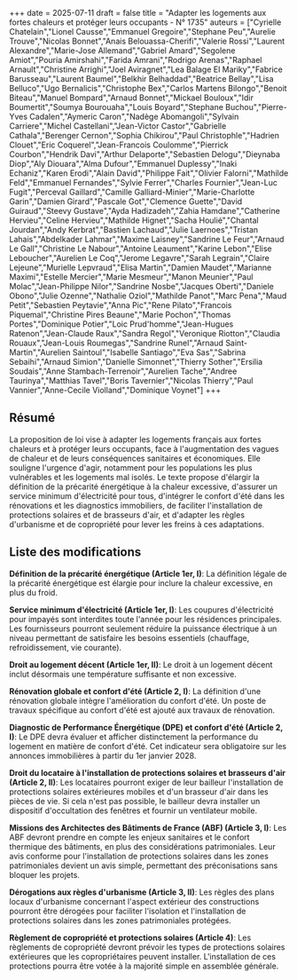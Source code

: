 +++
date = 2025-07-11
draft = false
title = "Adapter les logements aux fortes chaleurs et protéger leurs occupants - N° 1735"
auteurs = ["Cyrielle Chatelain","Lionel Causse","Emmanuel Gregoire","Stephane Peu","Aurelie Trouve","Nicolas Bonnet","Anais Belouassa-Cherifi","Valerie Rossi","Laurent Alexandre","Marie-Jose Allemand","Gabriel Amard","Segolene Amiot","Pouria Amirshahi","Farida Amrani","Rodrigo Arenas","Raphael Arnault","Christine Arrighi","Joel Aviragnet","Lea Balage El Mariky","Fabrice Barusseau","Laurent Baumel","Belkhir Belhaddad","Beatrice Bellay","Lisa Belluco","Ugo Bernalicis","Christophe Bex","Carlos Martens Bilongo","Benoit Biteau","Manuel Bompard","Arnaud Bonnet","Mickael Bouloux","Idir Boumertit","Soumya Bourouaha","Louis Boyard","Stephane Buchou","Pierre-Yves Cadalen","Aymeric Caron","Nadège Abomangoli","Sylvain Carriere","Michel Castellani","Jean-Victor Castor","Gabrielle Cathala","Berenger Cernon","Sophia Chikirou","Paul Christophle","Hadrien Clouet","Eric Coquerel","Jean-Francois Coulomme","Pierrick Courbon","Hendrik Davi","Arthur Delaporte","Sebastien Delogu","Dieynaba Diop","Aly Diouara","Alma Dufour","Emmanuel Duplessy","Inaki Echaniz","Karen Erodi","Alain David","Philippe Fait","Olivier Falorni","Mathilde Feld","Emmanuel Fernandes","Sylvie Ferrer","Charles Fournier","Jean-Luc Fugit","Perceval Gaillard","Camille Galliard-Minier","Marie-Charlotte Garin","Damien Girard","Pascale Got","Clemence Guette","David Guiraud","Steevy Gustave","Ayda Hadizadeh","Zahia Hamdane","Catherine Hervieu","Celine Hervieu","Mathilde Hignet","Sacha Houlié","Chantal Jourdan","Andy Kerbrat","Bastien Lachaud","Julie Laernoes","Tristan Lahais","Abdelkader Lahmar","Maxime Laisney","Sandrine Le Feur","Arnaud Le Gall","Christine Le Nabour","Antoine Leaument","Karine Lebon","Elise Leboucher","Aurelien Le Coq","Jerome Legavre","Sarah Legrain","Claire Lejeune","Murielle Lepvraud","Elisa Martin","Damien Maudet","Marianne Maximi","Estelle Mercier","Marie Mesmeur","Manon Meunier","Paul Molac","Jean-Philippe Nilor","Sandrine Nosbe","Jacques Oberti","Daniele Obono","Julie Ozenne","Nathalie Oziol","Mathilde Panot","Marc Pena","Maud Petit","Sebastien Peytavie","Anna Pic","Rene Pilato","Francois Piquemal","Christine Pires Beaune","Marie Pochon","Thomas Portes","Dominique Potier","Loic Prud'homme","Jean-Hugues Ratenon","Jean-Claude Raux","Sandra Regol","Veronique Riotton","Claudia Rouaux","Jean-Louis Roumegas","Sandrine Runel","Arnaud Saint-Martin","Aurelien Saintoul","Isabelle Santiago","Eva Sas","Sabrina Sebaihi","Arnaud Simion","Danielle Simonnet","Thierry Sother","Ersilia Soudais","Anne Stambach-Terrenoir","Aurelien Tache","Andree Taurinya","Matthias Tavel","Boris Tavernier","Nicolas Thierry","Paul Vannier","Anne-Cecile Violland","Dominique Voynet"]
+++

## Résumé

La proposition de loi vise à adapter les logements français aux fortes chaleurs et à protéger leurs occupants, face à l'augmentation des vagues de chaleur et de leurs conséquences sanitaires et économiques. Elle souligne l'urgence d'agir, notamment pour les populations les plus vulnérables et les logements mal isolés. Le texte propose d'élargir la définition de la précarité énergétique à la chaleur excessive, d'assurer un service minimum d'électricité pour tous, d'intégrer le confort d'été dans les rénovations et les diagnostics immobiliers, de faciliter l'installation de protections solaires et de brasseurs d'air, et d'adapter les règles d'urbanisme et de copropriété pour lever les freins à ces adaptations.

## Liste des modifications

**Définition de la précarité énergétique (Article 1er, I)**: La définition légale de la précarité énergétique est élargie pour inclure la chaleur excessive, en plus du froid.

**Service minimum d'électricité (Article 1er, I)**: Les coupures d'électricité pour impayés sont interdites toute l'année pour les résidences principales. Les fournisseurs pourront seulement réduire la puissance électrique à un niveau permettant de satisfaire les besoins essentiels (chauffage, refroidissement, vie courante).

**Droit au logement décent (Article 1er, II)**: Le droit à un logement décent inclut désormais une température suffisante et non excessive.

**Rénovation globale et confort d'été (Article 2, I)**: La définition d'une rénovation globale intègre l'amélioration du confort d'été. Un poste de travaux spécifique au confort d'été est ajouté aux travaux de rénovation.

**Diagnostic de Performance Énergétique (DPE) et confort d'été (Article 2, I)**: Le DPE devra évaluer et afficher distinctement la performance du logement en matière de confort d'été. Cet indicateur sera obligatoire sur les annonces immobilières à partir du 1er janvier 2028.

**Droit du locataire à l'installation de protections solaires et brasseurs d'air (Article 2, II)**: Les locataires pourront exiger de leur bailleur l'installation de protections solaires extérieures mobiles et d'un brasseur d'air dans les pièces de vie. Si cela n'est pas possible, le bailleur devra installer un dispositif d'occultation des fenêtres et fournir un ventilateur mobile.

**Missions des Architectes des Bâtiments de France (ABF) (Article 3, I)**: Les ABF devront prendre en compte les enjeux sanitaires et le confort thermique des bâtiments, en plus des considérations patrimoniales. Leur avis conforme pour l'installation de protections solaires dans les zones patrimoniales devient un avis simple, permettant des préconisations sans bloquer les projets.

**Dérogations aux règles d'urbanisme (Article 3, II)**: Les règles des plans locaux d'urbanisme concernant l'aspect extérieur des constructions pourront être dérogées pour faciliter l'isolation et l'installation de protections solaires dans les zones patrimoniales protégées.

**Règlement de copropriété et protections solaires (Article 4)**: Les règlements de copropriété devront prévoir les types de protections solaires extérieures que les copropriétaires peuvent installer. L'installation de ces protections pourra être votée à la majorité simple en assemblée générale.
